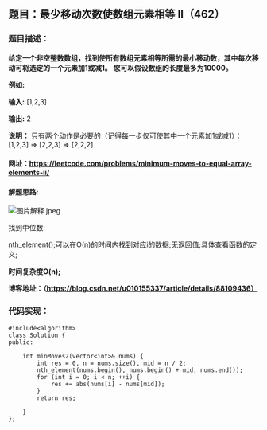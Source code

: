 ## 题目：最少移动次数使数组元素相等 II（462）

### 题目描述：
**给定一个非空整数数组，找到使所有数组元素相等所需的最小移动数，其中每次移动可将选定的一个元素加1或减1。 您可以假设数组的长度最多为10000。**

**例如:**

**输入:**
[1,2,3]

**输出:**
2

**说明：**
只有两个动作是必要的（记得每一步仅可使其中一个元素加1或减1）： 
[1,2,3]  =>  [2,2,3]  =>  [2,2,2]

#### 网址：https://leetcode.com/problems/minimum-moves-to-equal-array-elements-ii/

#### **解题思路:**
![图片解释.jpeg](https://img-blog.csdnimg.cn/20190304122404255.jpg?x-oss-process=image/watermark,type_ZmFuZ3poZW5naGVpdGk,shadow_10,text_aHR0cHM6Ly9ibG9nLmNzZG4ubmV0L3UwMTAxNTUzMzc=,size_16,color_FFFFFF,t_70)

 找到中位数:
 
 nth_element();可以在O(n)的时间内找到对应i的数据;无返回值;具体查看函数的定义;
 
**时间复杂度O(n);**

**博客地址：（https://blog.csdn.net/u010155337/article/details/88109436）**

### **代码实现：**
```
#include<algorithm>
class Solution {
public:

    int minMoves2(vector<int>& nums) {
        int res = 0, n = nums.size(), mid = n / 2;
        nth_element(nums.begin(), nums.begin() + mid, nums.end());
        for (int i = 0; i < n; ++i) {
            res += abs(nums[i] - nums[mid]);
        }
        return res;

    }
};
```
